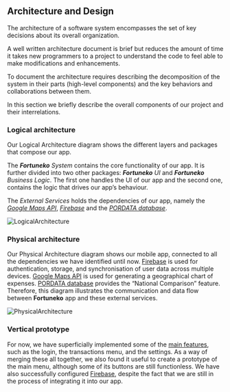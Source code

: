 
## Architecture and Design
The architecture of a software system encompasses the set of key decisions about its overall organization. 

A well written architecture document is brief but reduces the amount of time it takes new programmers to a project to understand the code to feel able to make modifications and enhancements.

To document the architecture requires describing the decomposition of the system in their parts (high-level components) and the key behaviors and collaborations between them. 

In this section we briefly describe the overall components of our project and their interrelations.

### Logical architecture

Our Logical Architecture diagram shows the different layers and packages that compose our app.

The ***Fortuneko** System* contains the core functionality of our app. It is further divided into two other packages: ***Fortuneko** UI* and ***Fortuneko** Business Logic*. The first one handles the UI of our app and the second one, contains the logic that drives our app’s behaviour.

The *External Services* holds the dependencies of our app, namely the [*Google Maps API*](https://developers.google.com/maps), [*Firebase*](https://firebase.google.com) and the [*PORDATA database*](https://www.pordata.pt/db/portugal/ambiente+de+consulta/tabela). 

![LogicalArchitecture](https://github.com/SofiaViP/hero/assets/92641892/1fa022d2-d220-42a7-88c1-6f8fde7310b2)

### Physical architecture

Our Physical Architecture diagram shows our mobile app, connected to all the dependencies we have identified until now. [Firebase](https://firebase.google.com) is used for authentication, storage, and synchronisation of user data across multiple devices. [Google Maps API](https://developers.google.com/maps) is used for generating a geographical chart of expenses. [PORDATA database](https://www.pordata.pt/db/portugal/ambiente+de+consulta/tabela) provides the “National Comparison” feature.
Therefore, this diagram illustrates the communication and data flow between **Fortuneko** app and these external services.

![PhysicalArchitecture](https://user-images.githubusercontent.com/92641892/235796314-d5d13ff9-e637-4d98-86aa-e48c47b4fa7a.jpeg)

### Vertical prototype

For now, we have superficially implemented some of the [main features](./ProductVision.md/#Main-Features), such as the login, the transactions menu, and the settings. As a way of merging these all together, we also found it useful to create a prototype of the main menu, although some of its buttons are still functionless. We have also successfully configured [Firebase](https://firebase.google.com), despite the fact that we are still in the process of integrating it into our app.

